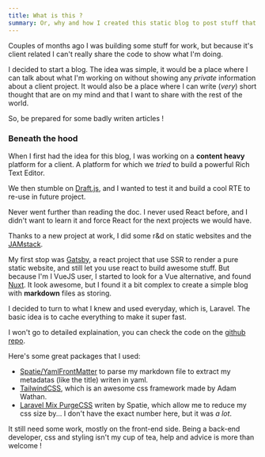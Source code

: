 ```yaml
---
title: What is this ?
summary: Or, why and how I created this static blog to post stuff that are on my mind.
---
```


Couples of months ago I was building some stuff for work, but because it's client related I can't really share the code to show what I'm doing.

I decided to start a blog. The idea was simple, it would be a place where I can talk about what I'm working on without showing any _private_ information about a client project. It would also be a place where I can write (_very_) short thought that are on my mind and that I want to share with the rest of the world.

So, be prepared for some badly writen articles !

### Beneath the hood

When I first had the idea for this blog, I was working on a __content heavy__ platform for a client. A platform for which we _tried_ to build a powerful Rich Text Editor.

We then stumble on [Draft.js](https://draftjs.org/), and I wanted to test it and build a cool RTE to re-use in future project.

Never went further than reading the doc. I never used React before, and I didn't want to learn it and force React for the next projects we would have.

Thanks to a new project at work, I did some r&d on static websites and the [JAMstack](https://jamstack.org/).

My first stop was [Gatsby](https://www.gatsbyjs.org/), a react project that use SSR to render a pure static website, and still let you use react to build awesome stuff.
But because I'm I VueJS user, I started to look for a Vue alternative, and found [Nuxt](https://nuxtjs.org/). It look awesome, but I found it a bit complex to create a simple blog with __markdown__ files as storing.

I decided to turn to what I knew and used everyday, which is, Laravel. The basic idea is to cache everything to make it super fast.

I won't go to detailed explaination, you can check the code on the [github repo](https://github.com/Elhebert/dieterstinglhamber.me).

Here's some great packages that I used:

- [Spatie/YamlFrontMatter](https://github.com/spatie/yaml-front-matter) to parse my markdown file to extract my metadatas (like the title) writen in yaml.
- [TailwindCSS](https://tailwindcss.com/), which is an awesome css framework made by Adam Wathan.
- [Laravel Mix PurgeCSS](https://github.com/spatie/laravel-mix-purgecss) writen by Spatie, which allow me to reduce my css size by... I don't have the exact number here, but it was _a lot_.

It still need some work, mostly on the front-end side. Being a back-end developer, css and styling isn't my cup of tea, help and advice is more than welcome !
